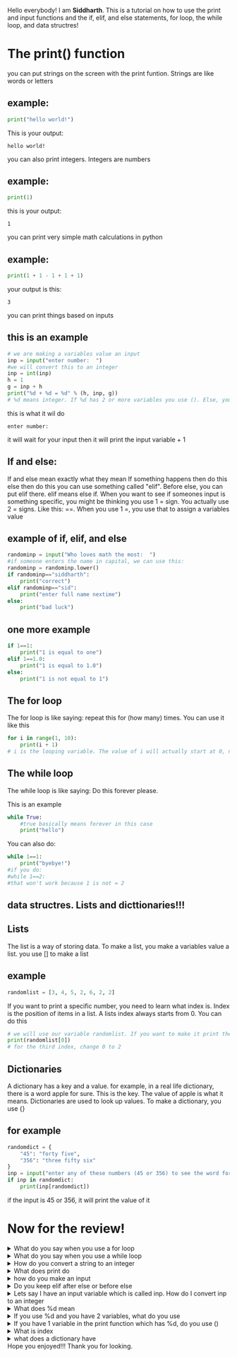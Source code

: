 Hello everybody! I am **Siddharth**. This is a tutorial on how to use the print and input functions and the if, elif, and else statements, for loop, the while loop, and data structres!
# The print() function
you can put strings on the screen with the print funtion. Strings are like words or letters
## example:
```python
print("hello world!")
```
This is your output:
```
hello world!
```
you can also print integers. Integers are numbers
## example:
```python
print(1)
```
this is your output:
```
1
```
you can print very simple math calculations in python
## example:
```python
print(1 + 1 - 1 + 1 + 1)
```
your output is this:
```
3
```
you can print things based on inputs
## this is an example
```python
# we are making a variables value an input
inp = input("enter number:  ")
#we will convert this to an integer
inp = int(inp)
h = 1
g = inp + h
print("%d + %d = %d" % (h, inp, g))
# %d means integer. If %d has 2 or more variables you use (). Else, you don't use them.
```
this is what it wil do
```
enter number:  
```
it will wait for your input
then it will print the input variable + 1
## If and else:
If and else mean exactly what they mean
If something happens then
do this
else then
do this
you can use something called "elif". Before else, you can put elif there. elif means else if.
When you want to see if someones input is something specific, you might be thinking you use 1 = sign.
You actually use 2 = signs. Like this: ==.
When you use 1 =, you use that to assign a variables value
## example of if, elif, and else
```python
randominp = input("Who loves math the most:  ")
#if someone enters the name in capital, we can use this:
randominp = randominp.lower()
if randominp=="siddharth":
    print("correct")
elif randominp=="sid":
    print("enter full name nextime")
else:
    print("bad luck")
```
## one more example
```python
if 1==1:
    print("1 is equal to one")
elif 1==1.0:
    print("1 is equal to 1.0")
else:
    print("1 is not equal to 1")
```
## The for loop
The for loop is like saying: repeat this for (how many) times.
You can use it like this
```python
for i in range(1, 10):
    print(i + 1)
# i is the looping variable. The value of i will actually start at 0, not 1. Then, it will leave out the ten and end at nine. Chech how many times it will repeat it! 0, 1, 2, 3, 4, 5, 6, 7, 8, 9. Count the numbers. If you got ten, you are correct!
```
## The while loop
The while loop is like saying: Do this forever please.

This is an example
```python
while True:
    #true basically means forever in this case
    print("hello")
```
You can also do:
```python
while 1==1:
    print("byebye!")
#if you do:
#while 1==2:
#that won't work because 1 is not = 2
```
## data structres. Lists and dicttionaries!!!
## Lists
The list is a way of storing data. To make a list, you make a variables value a list. you use [] to make a list
## example
```python
randomlist = [3, 4, 5, 2, 6, 2, 2]
```
If you want to print a specific number, you need to learn what index is. Index is the position of items in a list. A lists index always starts from 0. You can do this
```python
# we will use our variable randomlist. If you want to make it print the first number which is 3, you need to do this
print(randomlist[0])
# for the third index, change 0 to 2
```
## Dictionaries
A dictionary has a key and a value. for example, in a real life dictionary, there is a word apple for sure. This is the key. The value of apple is what it means. Dictionaries are used to look up values. To make a dictionary, you use {}
## for example
```python
randomdict = {
    "45": "forty five",
    "356": "three fifty six"
}
inp = input("enter any of these numbers (45 or 356) to see the word form:  ")
if inp in randomdict:
    print(inp[randomdict])
```
if the input is 45 or 356, it will print the value of it


# Now for the review!
<details>
      <summary>
      What do you say when you use a for loop
      </summary>
      Do this (for the number of times)
</details>
<details>
      <summary>
      What do you say when you use a while loop
      </summary>
      Do this forever
</details>
<details>
      <summary>
      How do you convert a string to an integer
      </summary>
      you use the int function
</details>
<details>
      <summary>
      What does print do
      </summary>
      it puts the parameter on the screen
</details>
<details>
      <summary>
      how do you make an input
      </summary>
      you make a variables value an input
</details>
<details>
      <summary>
      Do you keep elif after else or before else
      </summary>
      Before else
</details>
<details>
      <summary>
      Lets say I have an input variable which is  called inp. How do I convert inp to an integer
      </summary>
      inp = int(inp)
</details>
<details>
      <summary>
      What does %d mean
      </summary>
      integer
</details>
<details>
      <summary>
      If you use %d and you have 2 variables, what do you use
      </summary>
      ()
</details>
<details>
      <summary>
      If you have 1 variable in the print function which has %d, do you use ()
      </summary>
      No
</details>
<details>
      <summary>
      What is index
      </summary>
      The position of an item in a list
</details>
<details>
      <summary>
      what does a dictionary have
      </summary>
      A key and a value
</details>
Hope you enjoyed!!!
Thank you for looking.